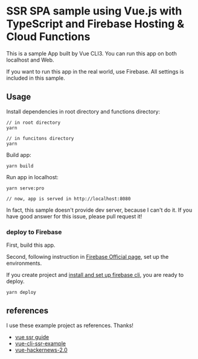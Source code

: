 # SSR SPA sample using Vue.js with TypeScript and Firebase Hosting & Cloud Functions
This is a sample App built by Vue CLI3. You can run this app on both localhost and Web.

If you want to run this app in the real world, use Firebase. All settings is included in this sample.

## Usage
Install dependencies in root directory and functions directory:

```
// in root directory
yarn

// in funcitons directory
yarn
```

Build app:

```
yarn build
```

Run app in localhost:

```
yarn serve:pro

// now, app is served in http://localhost:8080
```

In fact, this sample doesn't provide dev server, because I can't do it.
If you have good answer for this issue, please pull request it!

### deploy to Firebase
First, build this app.

Second, following instruction in [Firebase Official page](https://firebase.google.com), set up the environments.

If you create project and [install and set up firebase cli](https://firebase.google.com/docs/cli), you are ready to deploy.

```
yarn deploy
```

## references
I use these example project as references. 
Thanks!

- [vue ssr guide](https://ssr.vuejs.org)
- [vue-cli-ssr-example](https://github.com/eddyerburgh/vue-cli-ssr-example)
- [vue-hackernews-2.0](https://github.com/vuejs/vue-hackernews-2.0)